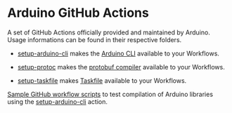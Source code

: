 # Arduino GitHub Actions

A set of GitHub Actions officially provided and maintained by Arduino. Usage
informations can be found in their respective folders.

* [setup-arduino-cli](https://github.com/arduino/setup-arduino-cli) makes the
[Arduino CLI](https://github.com/Arduino/arduino-cli)
available to your Workflows.

* [setup-protoc](https://github.com/arduino/setup-protoc) makes the
[protobuf compiler](https://github.com/protocolbuffers/protobuf)
available to your Workflows.

* [setup-taskfile](./setup-taskfile) makes [Taskfile](https://taskfile.dev/#/)
available to your Workflows.

[Sample GitHub workflow scripts](https://github.com/ArminJo/Github-Actions) to test compilation of Arduino libraries using the [setup-arduino-cli](https://github.com/arduino/setup-arduino-cli) action.
